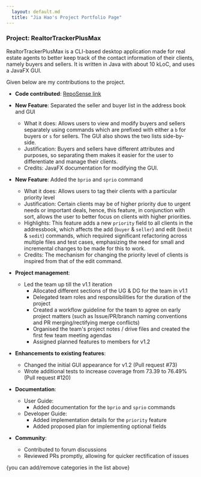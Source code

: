 ```yaml
---
  layout: default.md
  title: "Jia Hao's Project Portfolio Page"
---
```


### Project: RealtorTrackerPlusMax

RealtorTrackerPlusMax is a CLI-based desktop application made for real estate agents to better keep track of the
contact information of their clients, namely buyers and sellers.
It is written in Java with about 10 kLoC, and uses a JavaFX GUI.

Given below are my contributions to the project.

* **Code contributed**: [RepoSense link](https://nus-cs2103-ay2324s1.github.io/tp-dashboard/?search=j-hta-n&sort=groupTitle&sortWithin=title&timeframe=commit&mergegroup=&groupSelect=groupByRepos&breakdown=true&checkedFileTypes=docs~functional-code~test-code&since=2023-09-22)
* **New Feature**: Separated the seller and buyer list in the address book and GUI
  * What it does: Allows users to view and modify buyers and sellers separately using commands which are prefixed
  with either a `b` for buyers or `s` for sellers. The GUI also shows the two lists side-by-side.
  * Justification: Buyers and sellers have different attributes and purposes, so separating them makes it easier
    for the user to differentiate and manage their clients.
  * Credits: JavaFX documentation for modifying the GUI.
* **New Feature**: Added the `bprio` and `sprio` command
  * What it does: Allows users to tag their clients with a particular priority level
  * Justification: Certain clients may be of higher priority due to urgent needs or important
  deals, hence, this feature, in conjunction with sort, allows the user to better focus on clients
  with higher priorities.
  * Highlights: This feature adds a new `priority` field to all clients in the addressbook,
  which affects the add (`buyer` & `seller`) and edit (`bedit` & `sedit`) commands, which required
  significant refactoring across multiple files and test cases, emphasizing the need for small
  and incremental changes to be made for this to work.
  * Credits: The mechanism for changing the priority level of clients is inspired from that of the edit command.

* **Project management**:
  * Led the team up till the v1.1 iteration
    * Allocated different sections of the UG & DG for the team in v1.1
    * Delegated team roles and responsibilities for the duration of the project
    * Created a workflow guideline for the team to agree on early project matters (such as Issue/PR/branch 
    naming conventions and PR merging/rectifying merge conflicts)
    * Organised the team's project notes / drive files and created the first few team meeting agendas
    * Assigned planned features to members for v1.2

* **Enhancements to existing features**:
  * Changed the initial GUI appearance for v1.2 (Pull request #73)
  * Wrote additional tests to increase coverage from 73.39 to 76.49% (Pull request #120)

* **Documentation**:
    * User Guide:
      * Added documentation for the `bprio` and `sprio` commands
    * Developer Guide:
      * Added implementation details for the `priority` feature
      * Added proposed plan for implementing optional fields

* **Community**:
  * Contributed to forum discussions
  * Reviewed PRs promptly, allowing for quicker rectification of issues

{you can add/remove categories in the list above}
